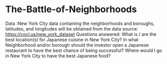 # The-Battle-of-Neighborhoods
Data :New York City data containing the neighborhoods and boroughs, latitudes, and longitudes will be obtained from the data source: https://cocl.us/new_york_dataset
Questions answered:
What is / are the best location(s) for Japanese cuisine in New York City?
In what Neighborhood and/or borough should the investor open a Japanese restaurant to have the best chance of being successful?
Where would I go in New York City to have the best Japanese food?

